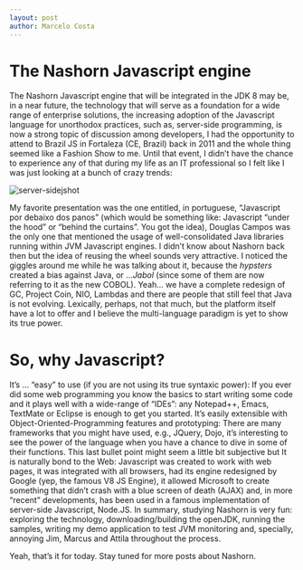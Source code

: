 ```yaml
---
layout: post
author: Marcelo Costa
---
```

# The Nashorn Javascript engine

The Nashorn Javascript engine that will be integrated in the JDK 8 may be, in a near future, the technology that will serve as a foundation for a wide range of enterprise solutions, the increasing adoption of the Javascript language for unorthodox practices, such as, server-side programming, is now a strong topic of discussion among developers, I had the opportunity to attend to Brazil JS in Fortaleza (CE, Brazil) back in 2011 and the whole thing seemed like a Fashion Show to me. Until that event, I didn’t have the chance to experience any of that during my life as an IT professional so I felt like I was just looking at a bunch of crazy trends:

![server-sidejshot](https://themarcelor.github.com/blog/assets/img/server-sidejshot.gif)

My favorite presentation was the one entitled, in portuguese, “Javascript por debaixo dos panos” (which would be something like: Javascript “under the hood” or “behind the curtains”. You got the idea), Douglas Campos was the only one that mentioned the usage of well-consolidated Java libraries running within JVM Javascript engines. I didn’t know about Nashorn back then but the idea of reusing the wheel sounds very attractive. I noticed the giggles around me while he was talking about it, because the _hypsters_ created a bias against Java, or …*Jabol* (since some of them are now referring to it as the new COBOL). Yeah… we have a complete redesign of GC, Project Coin, NIO, Lambdas and there are people that still feel that Java is not evolving. Lexically, perhaps, not that much, but the platform itself have a lot to offer and I believe the multi-language paradigm is yet to show its true power.

# So, why Javascript?

It’s … “easy” to use (if you are not using its true syntaxic power): If you ever did some web programming you know the basics to start writing some code and it plays well with a wide-range of “IDEs”: any Notepad++, Emacs, TextMate or Eclipse is enough to get you started.
It’s easily extensible with Object-Oriented-Programming features and prototyping: There are many frameworks that you might have used, e.g., JQuery, Dojo, it’s interesting to see the power of the language when you have a chance to dive in some of their functions.
This last bullet point might seem a little bit subjective but It is naturally bond to the Web: Javascript was created to work with web pages, it was integrated with all browsers, had its engine redesigned by Google (yep, the famous V8 JS Engine), it allowed Microsoft to create something that didn’t crash with a blue screen of death (AJAX) and, in more “recent” developments, has been used in a famous implementation of server-side Javascript, Node.JS.
In summary, studying Nashorn is very fun: exploring the technology, downloading/building the openJDK, running the samples, writing my demo application to test JVM monitoring and, specially, annoying Jim, Marcus and Attila throughout the process.

Yeah, that’s it for today. Stay tuned for more posts about Nashorn.

